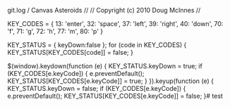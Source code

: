 git.log
/ Canvas Asteroids
//
// Copyright (c) 2010 Doug McInnes
//

KEY_CODES = {
  13: 'enter',
  32: 'space',
  37: 'left',
  39: 'right',
  40: 'down',
  70: 'f',
  71: 'g',
  72: 'h',
  77: 'm',
  80: 'p'
}

KEY_STATUS = { keyDown:false };
for (code in KEY_CODES) {
  KEY_STATUS[KEY_CODES[code]] = false;
}

$(window).keydown(function (e) {
  KEY_STATUS.keyDown = true;
  if (KEY_CODES[e.keyCode]) {
    e.preventDefault();
    KEY_STATUS[KEY_CODES[e.keyCode]] = true;
  }
}).keyup(function (e) {
  KEY_STATUS.keyDown = false;
  if (KEY_CODES[e.keyCode]) {
    e.preventDefault();
    KEY_STATUS[KEY_CODES[e.keyCode]] = false;
  }# test
